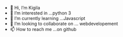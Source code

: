 - 👋 Hi, I’m Kigila
- 👀 I’m interested in ...python 3
- 🌱 I’m currently learning ...Javascript
- 💞️ I’m looking to collaborate on ... webdevelopement 
- 📫 How to reach me ...on github

<!---
Kigilarepo is a ✨ special ✨ repository because its `README.md` (this file) appears on your GitHub profile.
You can click the Preview link to take a look at your changes.
--->
